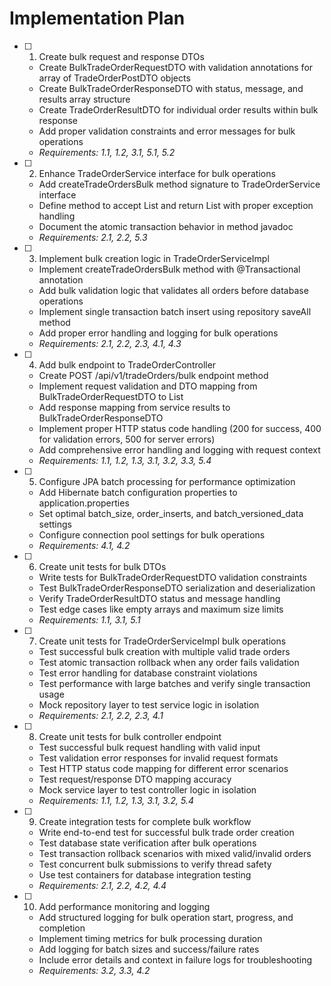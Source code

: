 # Implementation Plan

- [ ] 1. Create bulk request and response DTOs
  - Create BulkTradeOrderRequestDTO with validation annotations for array of TradeOrderPostDTO objects
  - Create BulkTradeOrderResponseDTO with status, message, and results array structure
  - Create TradeOrderResultDTO for individual order results within bulk response
  - Add proper validation constraints and error messages for bulk operations
  - _Requirements: 1.1, 1.2, 3.1, 5.1, 5.2_

- [ ] 2. Enhance TradeOrderService interface for bulk operations
  - Add createTradeOrdersBulk method signature to TradeOrderService interface
  - Define method to accept List<TradeOrder> and return List<TradeOrder> with proper exception handling
  - Document the atomic transaction behavior in method javadoc
  - _Requirements: 2.1, 2.2, 5.3_

- [ ] 3. Implement bulk creation logic in TradeOrderServiceImpl
  - Implement createTradeOrdersBulk method with @Transactional annotation
  - Add bulk validation logic that validates all orders before database operations
  - Implement single transaction batch insert using repository saveAll method
  - Add proper error handling and logging for bulk operations
  - _Requirements: 2.1, 2.2, 2.3, 4.1, 4.3_

- [ ] 4. Add bulk endpoint to TradeOrderController
  - Create POST /api/v1/tradeOrders/bulk endpoint method
  - Implement request validation and DTO mapping from BulkTradeOrderRequestDTO to List<TradeOrder>
  - Add response mapping from service results to BulkTradeOrderResponseDTO
  - Implement proper HTTP status code handling (200 for success, 400 for validation errors, 500 for server errors)
  - Add comprehensive error handling and logging with request context
  - _Requirements: 1.1, 1.2, 1.3, 3.1, 3.2, 3.3, 5.4_

- [ ] 5. Configure JPA batch processing for performance optimization
  - Add Hibernate batch configuration properties to application.properties
  - Set optimal batch_size, order_inserts, and batch_versioned_data settings
  - Configure connection pool settings for bulk operations
  - _Requirements: 4.1, 4.2_

- [ ] 6. Create unit tests for bulk DTOs
  - Write tests for BulkTradeOrderRequestDTO validation constraints
  - Test BulkTradeOrderResponseDTO serialization and deserialization
  - Verify TradeOrderResultDTO status and message handling
  - Test edge cases like empty arrays and maximum size limits
  - _Requirements: 1.1, 3.1, 5.1_

- [ ] 7. Create unit tests for TradeOrderServiceImpl bulk operations
  - Test successful bulk creation with multiple valid trade orders
  - Test atomic transaction rollback when any order fails validation
  - Test error handling for database constraint violations
  - Test performance with large batches and verify single transaction usage
  - Mock repository layer to test service logic in isolation
  - _Requirements: 2.1, 2.2, 2.3, 4.1_

- [ ] 8. Create unit tests for bulk controller endpoint
  - Test successful bulk request handling with valid input
  - Test validation error responses for invalid request formats
  - Test HTTP status code mapping for different error scenarios
  - Test request/response DTO mapping accuracy
  - Mock service layer to test controller logic in isolation
  - _Requirements: 1.1, 1.2, 1.3, 3.1, 3.2, 5.4_

- [ ] 9. Create integration tests for complete bulk workflow
  - Write end-to-end test for successful bulk trade order creation
  - Test database state verification after bulk operations
  - Test transaction rollback scenarios with mixed valid/invalid orders
  - Test concurrent bulk submissions to verify thread safety
  - Use test containers for database integration testing
  - _Requirements: 2.1, 2.2, 4.2, 4.4_

- [ ] 10. Add performance monitoring and logging
  - Add structured logging for bulk operation start, progress, and completion
  - Implement timing metrics for bulk processing duration
  - Add logging for batch sizes and success/failure rates
  - Include error details and context in failure logs for troubleshooting
  - _Requirements: 3.2, 3.3, 4.2_